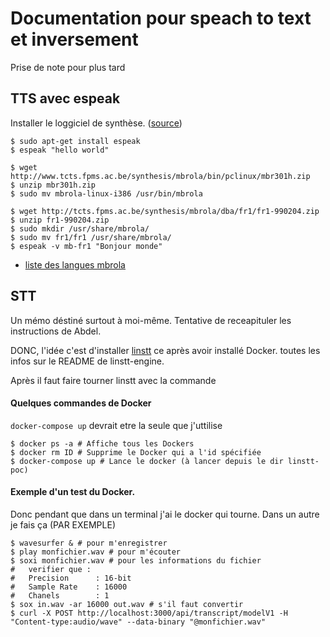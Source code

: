 # Documentation pour speach to text et inversement

Prise de note pour plus tard


## TTS avec espeak


Installer le loggiciel de synthèse. ([source](http://espeak.sourceforge.net/mbrola.html))


```
$ sudo apt-get install espeak
$ espeak "hello world"

$ wget http://www.tcts.fpms.ac.be/synthesis/mbrola/bin/pclinux/mbr301h.zip
$ unzip mbr301h.zip
$ sudo mv mbrola-linux-i386 /usr/bin/mbrola

$ wget http://tcts.fpms.ac.be/synthesis/mbrola/dba/fr1/fr1-990204.zip
$ unzip fr1-990204.zip
$ sudo mkdir /usr/share/mbrola/
$ sudo mv fr1/fr1 /usr/share/mbrola/
$ espeak -v mb-fr1 "Bonjour monde"
```

- [liste des langues mbrola](http://tcts.fpms.ac.be/synthesis/mbrola/mbrcopybin.html)


## STT

Un mémo déstiné surtout à moi-même. Tentative de receapituler les instructions de Abdel.

DONC, l'idée c'est d'installer [linstt](https://github.com/linto-ai/linstt-engine) ce après avoir installé Docker. toutes les infos sur le README de linstt-engine.

Après il faut faire tourner linstt avec la commande

#### Quelques commandes de Docker

`docker-compose up` devrait etre la seule que j'uttilise

```
$ docker ps -a # Affiche tous les Dockers
$ docker rm ID # Supprime le Docker qui a l'id spécifiée
$ docker-compose up # Lance le docker (à lancer depuis le dir linstt-poc)
```

#### Exemple d'un test du Docker.

Donc pendant que dans un terminal j'ai le docker qui tourne. Dans un autre je fais ça (PAR EXEMPLE)

```
$ wavesurfer & # pour m'enregistrer
$ play monfichier.wav # pour m'écouter
$ soxi monfichier.wav # pour les informations du fichier
#   verifier que :
#   Precision      : 16-bit
#   Sample Rate    : 16000
#   Chanels        : 1
$ sox in.wav -ar 16000 out.wav # s'il faut convertir
$ curl -X POST http://localhost:3000/api/transcript/modelV1 -H "Content-type:audio/wave" --data-binary "@monfichier.wav"  
```
